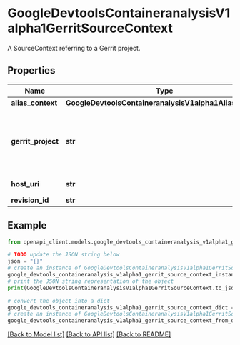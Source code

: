 # GoogleDevtoolsContaineranalysisV1alpha1GerritSourceContext

A SourceContext referring to a Gerrit project.

## Properties

Name | Type | Description | Notes
------------ | ------------- | ------------- | -------------
**alias_context** | [**GoogleDevtoolsContaineranalysisV1alpha1AliasContext**](GoogleDevtoolsContaineranalysisV1alpha1AliasContext.md) |  | [optional] 
**gerrit_project** | **str** | The full project name within the host. Projects may be nested, so \&quot;project/subproject\&quot; is a valid project name. The \&quot;repo name\&quot; is the hostURI/project. | [optional] 
**host_uri** | **str** | The URI of a running Gerrit instance. | [optional] 
**revision_id** | **str** | A revision (commit) ID. | [optional] 

## Example

```python
from openapi_client.models.google_devtools_containeranalysis_v1alpha1_gerrit_source_context import GoogleDevtoolsContaineranalysisV1alpha1GerritSourceContext

# TODO update the JSON string below
json = "{}"
# create an instance of GoogleDevtoolsContaineranalysisV1alpha1GerritSourceContext from a JSON string
google_devtools_containeranalysis_v1alpha1_gerrit_source_context_instance = GoogleDevtoolsContaineranalysisV1alpha1GerritSourceContext.from_json(json)
# print the JSON string representation of the object
print(GoogleDevtoolsContaineranalysisV1alpha1GerritSourceContext.to_json())

# convert the object into a dict
google_devtools_containeranalysis_v1alpha1_gerrit_source_context_dict = google_devtools_containeranalysis_v1alpha1_gerrit_source_context_instance.to_dict()
# create an instance of GoogleDevtoolsContaineranalysisV1alpha1GerritSourceContext from a dict
google_devtools_containeranalysis_v1alpha1_gerrit_source_context_from_dict = GoogleDevtoolsContaineranalysisV1alpha1GerritSourceContext.from_dict(google_devtools_containeranalysis_v1alpha1_gerrit_source_context_dict)
```
[[Back to Model list]](../README.md#documentation-for-models) [[Back to API list]](../README.md#documentation-for-api-endpoints) [[Back to README]](../README.md)



